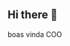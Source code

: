 ## Hi there 👋
boas vinda COO
<!--
**bieldantas8913/bieldantas8913** is a ✨ _special_ ✨ repository because its `README.md` (this file) appears on your GitHub profile.

Here are some ideas to get you started:
A palavra **limão** deve ser destacada.
- 🔭 I’m currently working on ... 
- 🌱 I’m currently learning ...
- 👯 I’m looking to collaborate on ...
- 🤔 I’m looking for help with ...
- 💬 Ask me about ...
- 📫 How to reach me: ...
- 😄 Pronouns: ...
- ⚡ Fun fact: ...
-->
